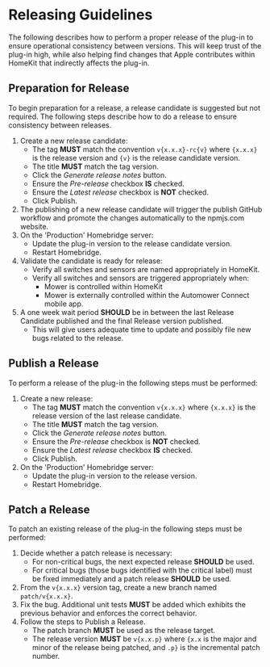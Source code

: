 # Releasing Guidelines

The following describes how to perform a proper release of the plug-in to ensure operational consistency between versions. This will keep trust of the plug-in high, while also helping find changes that Apple contributes within HomeKit that indirectly affects the plug-in.

## Preparation for Release
To begin preparation for a release, a release candidate is suggested but not required. The following steps describe how to do a release to ensure consistency between releases.

1. Create a new release candidate:
    - The tag **MUST** match the convention `v{x.x.x}-rc{v}` where `{x.x.x}` is the release version and `{v}` is the release candidate version.
    - The title **MUST** match the tag version.
    - Click the *Generate release notes* button.
    - Ensure the *Pre-release* checkbox **IS** checked.
    - Ensure the *Latest release* checkbox is **NOT** checked.
    - Click Publish.
2. The publishing of a new release candidate will trigger the publish GitHub workflow and promote the changes automatically to the npmjs.com website.
3. On the 'Production' Homebridge server:
    - Update the plug-in version to the release candidate version.
    - Restart Homebridge.
4. Validate the candidate is ready for release:
    - Verify all switches and sensors are named appropriately in HomeKit.
    - Verify all switches and sensors are triggered appropriately when:
      - Mower is controlled within HomeKit
      - Mower is externally controlled within the Automower Connect mobile app.
5. A one week wait period **SHOULD** be in between the last Release Candidate published and the final Release version published.
    - This will give users adequate time to update and possibly file new bugs related to the release.

## Publish a Release
To perform a release of the plug-in the following steps must be performed:

1. Create a new release:
    - The tag **MUST** match the convention `v{x.x.x}` where `{x.x.x}` is the release version of the last release candidate.
    - The title **MUST** match the tag version.
    - Click the *Generate release notes* button.
    - Ensure the *Pre-release* checkbox is **NOT** checked.
    - Ensure the *Latest release* checkbox **IS** checked.
    - Click Publish.
2. On the 'Production' Homebridge server:
    - Update the plug-in version to the release version.
    - Restart Homebridge.

## Patch a Release
To patch an existing release of the plug-in the following steps must be performed:

1. Decide whether a patch release is necessary:
   - For non-critical bugs, the next expected release **SHOULD** be used.
   - For critical bugs (those bugs identified with the critical label) must be fixed immediately and a patch release **SHOULD** be used.
2. From the `v{x.x.x}` version tag, create a new branch named `patch/v{x.x.x}`.
3. Fix the bug. Additional unit tests **MUST** be added which exhibits the previous behavior and enforces the correct behavior.
4. Follow the steps to Publish a Release.
   - The patch branch **MUST** be used as the release target.
   - The release version **MUST** be `v{x.x.p}` where `{x.x` is the major and minor of the release being patched, and `.p}` is the incremental patch number.

